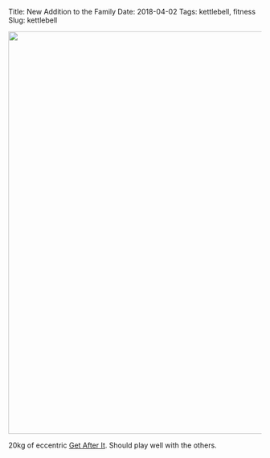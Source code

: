Title: New Addition to the Family
Date: 2018-04-02
Tags: kettlebell, fitness
Slug: kettlebell

<img src="/media/images/2018-04-02 kettlebell family.jpg" width="800px" class="align-center" />

20kg of eccentric [Get After It](http://jockopodcast.com). Should play well with the others.
